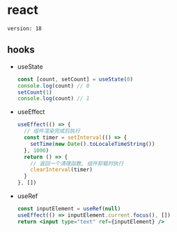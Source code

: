 # react

`version: 18`

## hooks

- useState

  ```jsx
  const [count, setCount] = useState(0)
  console.log(count) // 0
  setCount(1)
  console.log(count) // 1
  ```

- useEffect

  ```jsx
  useEffect(() => {
    // 组件渲染完成后执行
    const timer = setInterval(() => {
      setTime(new Date().toLocaleTimeString())
    }, 1000)
    return () => {
      // 返回一个清理函数, 组件卸载时执行
      clearInterval(timer)
    }
  }, [])
  ```

- useRef

  ```jsx
  const inputElement = useRef(null)
  useEffect(() => inputElement.current.focus(), [])
  return <input type="text" ref={inputElement} />
  ```
